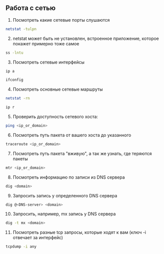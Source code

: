 ## Работа с сетью
1. Посмотреть какие сетевые порты слушаются
```bash
netstat -tulpn
```
2. netstat может быть не установлен, встроенное приложение, которое покажет примерно тоже самое
```bash
ss -lntu
```
3. Посмотреть сетевые интерфейсы 
```bash
ip a
```
```bash
ifconfig
```
4. Посмотреть основные сетевые маршруты
```bash
netstat -rn
```
```bash
ip r
```
5. Проверить доступность сетевого хоста:
```bash
ping <ip_or_domain>
```
6. Посмотреть путь пакета от вашего хоста до указанного
```bash
traceroute <ip_or_domain>
```
7. Посмотреть путь пакета "вживую", а так же узнать, где теряются пакеты
```bash
mtr <ip_or_domain>
```
8. Посмотреть информацию по записи из DNS сервера
```bash
dig <domain>
```
9. Запросить запись у определенного DNS сервера
```bash
dig @<DNS-server> <domain>
```
10. Запросить, например, mx запись у DNS сервера
```bash
dig -t mx <domain>
```
11. Посмотреть разные tcp запросы, которые ходят к вам (ключ -i отвечает за интерфейс)
```bash
tcpdump -i any
```
